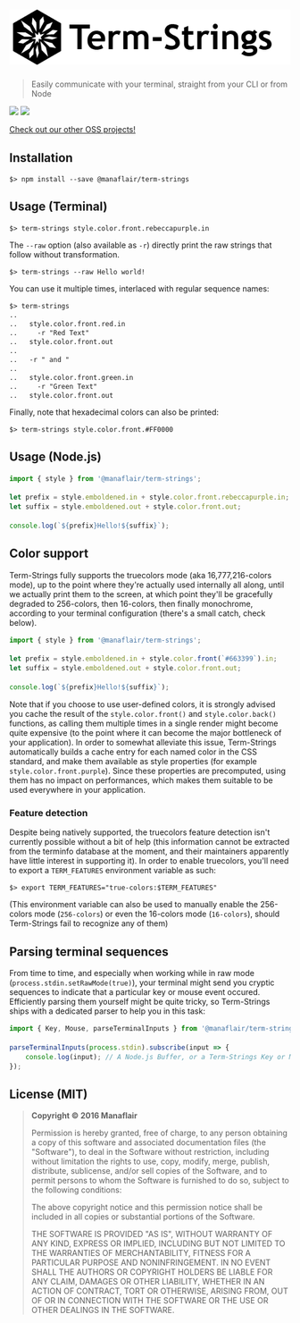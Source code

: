 # [![Term-Strings](/logo.png?raw=true)](https://github.com/manaflair/term-strings)

> Easily communicate with your terminal, straight from your CLI or from Node

[![](https://img.shields.io/npm/v/@manaflair/term-strings.svg)]() [![](https://img.shields.io/npm/l/@manaflair/term-strings.svg)]()

[Check out our other OSS projects!](https://manaflair.github.io)

## Installation

```
$> npm install --save @manaflair/term-strings
```

## Usage (Terminal)

```
$> term-strings style.color.front.rebeccapurple.in
```

The `--raw` option (also available as `-r`) directly print the raw strings that follow without transformation.

```
$> term-strings --raw Hello world!
```

You can use it multiple times, interlaced with regular sequence names:

```
$> term-strings
..
..   style.color.front.red.in
..     -r "Red Text"
..   style.color.front.out
..
..   -r " and "
..
..   style.color.front.green.in
..     -r "Green Text"
..   style.color.front.out
```

Finally, note that hexadecimal colors can also be printed:

```
$> term-strings style.color.front.#FF0000
```

## Usage (Node.js)

```js
import { style } from '@manaflair/term-strings';

let prefix = style.emboldened.in + style.color.front.rebeccapurple.in;
let suffix = style.emboldened.out + style.color.front.out;

console.log(`${prefix}Hello!${suffix}`);
```

## Color support

Term-Strings fully supports the truecolors mode (aka 16,777,216-colors mode), up to the point where they're actually used internally all along, until we actually print them to the screen, at which point they'll be gracefully degraded to 256-colors, then 16-colors, then finally monochrome, according to your terminal configuration (there's a small catch, check below).

```js
import { style } from '@manaflair/term-strings';

let prefix = style.emboldened.in + style.color.front(`#663399`).in;
let suffix = style.emboldened.out + style.color.front.out;

console.log(`${prefix}Hello!${suffix}`);
```

Note that if you choose to use user-defined colors, it is strongly advised you cache the result of the `style.color.front()` and `style.color.back()` functions, as calling them multiple times in a single render might become quite expensive (to the point where it can become the major bottleneck of your application). In order to somewhat alleviate this issue, Term-Strings automatically builds a cache entry for each named color in the CSS standard, and make them available as style properties (for example `style.color.front.purple`). Since these properties are precomputed, using them has no impact on performances, which makes them suitable to be used everywhere in your application.

### Feature detection

Despite being natively supported, the truecolors feature detection isn't currently possible without a bit of help (this information cannot be extracted from the terminfo database at the moment, and their maintainers apparently have little interest in supporting it). In order to enable truecolors, you'll need to export a `TERM_FEATURES` environment variable as such:

```
$> export TERM_FEATURES="true-colors:$TERM_FEATURES"
```

(This environment variable can also be used to manually enable the 256-colors mode (`256-colors`) or even the 16-colors mode (`16-colors`), should Term-Strings fail to recognize any of them)

## Parsing terminal sequences

From time to time, and especially when working while in raw mode (`process.stdin.setRawMode(true)`), your terminal might send you cryptic sequences to indicate that a particular key or mouse event occured. Efficiently parsing them yourself might be quite tricky, so Term-Strings ships with a dedicated parser to help you in this task:

```js
import { Key, Mouse, parseTerminalInputs } from '@manaflair/term-strings/parse';

parseTerminalInputs(process.stdin).subscribe(input => {
    console.log(input); // A Node.js Buffer, or a Term-Strings Key or Mouse instance
});
```

## License (MIT)

> **Copyright © 2016 Manaflair**
>
> Permission is hereby granted, free of charge, to any person obtaining a copy of this software and associated documentation files (the "Software"), to deal in the Software without restriction, including without limitation the rights to use, copy, modify, merge, publish, distribute, sublicense, and/or sell copies of the Software, and to permit persons to whom the Software is furnished to do so, subject to the following conditions:
>
> The above copyright notice and this permission notice shall be included in all copies or substantial portions of the Software.
>
> THE SOFTWARE IS PROVIDED "AS IS", WITHOUT WARRANTY OF ANY KIND, EXPRESS OR IMPLIED, INCLUDING BUT NOT LIMITED TO THE WARRANTIES OF MERCHANTABILITY, FITNESS FOR A PARTICULAR PURPOSE AND NONINFRINGEMENT. IN NO EVENT SHALL THE AUTHORS OR COPYRIGHT HOLDERS BE LIABLE FOR ANY CLAIM, DAMAGES OR OTHER LIABILITY, WHETHER IN AN ACTION OF CONTRACT, TORT OR OTHERWISE, ARISING FROM, OUT OF OR IN CONNECTION WITH THE SOFTWARE OR THE USE OR OTHER DEALINGS IN THE SOFTWARE.
